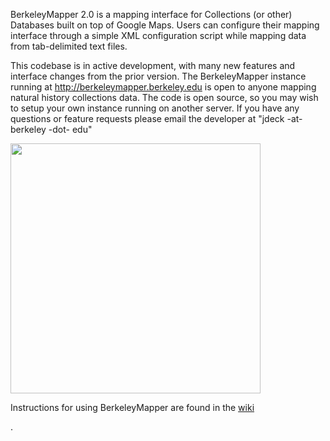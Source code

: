BerkeleyMapper 2.0 is a mapping interface for Collections (or other) Databases built on top of Google Maps.  Users can configure their mapping interface through a simple XML configuration script while mapping data from tab-delimited text files.

This codebase is in active development, with many new features and interface changes from the prior version.  The BerkeleyMapper instance running at http://berkeleymapper.berkeley.edu is open to anyone mapping natural history collections data.  The code is open source, so you may wish to setup your own instance running on another server. If you have any questions or feature requests please email the developer at "jdeck -at- berkeley -dot- edu"

<img src='http://berkeleymapper.googlecode.com/files/mapping.jpg' width='400'>

Instructions for using BerkeleyMapper are found in the <a href='https://github.com/jdeck88/berkeleymapper/wiki'>wiki</a>

.
